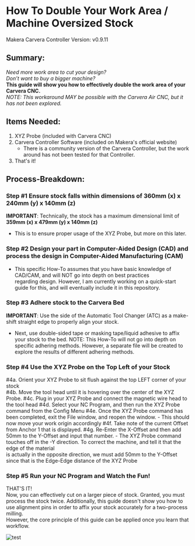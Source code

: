 # How To Double Your Work Area / Machine Oversized Stock
Makera Carvera Controller Version: v0.9.11

## Summary:
*Need more work area to cut your design?*  
*Don’t want to buy a bigger machine?*  
**This guide will show you how to effectively double the work area of your Carvera CNC.**  
*NOTE: This workaround MAY be possible with the Carvera Air CNC, but it has not been explored.*  

## Items Needed:
1. XYZ Probe (included with Carvera CNC)
2. Carvera Controller Software (included on Makera's official website)
    - There is a community version of the Carvera Controller, but the work around has not been tested for that Controller.
3. That's it!  


## Process-Breakdown:
### **Step #1 Ensure stock falls within dimensions of 360mm (x) x 240mm (y) x 140mm (z)**  
  
**IMPORTANT**: Technically, the stock has a maximum dimensional limit of **359mm (x) x 479mm (y) x 140mm (z)**  
- This is to ensure proper usage of the XYZ Probe, but more on this later.  

### **Step #2 Design your part in Computer-Aided Design (CAD) and process the design in Computer-Aided Manufacturing (CAM)**  
  
- This specific How-To assumes that you have basic knowledge of CAD/CAM, and will NOT go into depth on best practices  
regarding design. However, I am currently working on a quick-start guide for this, and will eventually include it in this repository.

### **Step #3 Adhere stock to the Carvera Bed**  
  
**IMPORTANT**: Use the side of the Automatic Tool Changer (ATC) as a make-shift straight edge to properly align your stock.  
- Next, use double-sided tape or masking tape/liquid adhesive to affix your stock to the bed.
        NOTE: This How-To will not go into depth on specific adhering methods. However, a separate file
              will be created to explore the results of different adhering methods.
              
### **Step #4 Use the XYZ Probe on the Top Left of your Stock**  
#4a. Orient your XYZ Probe to sit flush against the top LEFT corner of your stock  
#4b. Move the tool head until it is hovering over the center of the XYZ Probe.
#4c. Plug in your XYZ Probe and connect the magnetic wire head to the tool head
#4d. Select your NC Program, and then run the XYZ Probe command from the Config Menu
#4e. Once the XYZ Probe command has been completed, exit the File window, and reopen the window.
    - This should now move your work origin accordingly
#4f. Take note of the current Offset from Anchor 1 that is displayed.
#4g. Re-Enter the X-Offset and then add 50mm to the Y-Offset and input that number.
    - The XYZ Probe command touches off in the -Y direction. To correct the machine, and tell it that the edge of the material  
        is actually in the opposite direction, we must add 50mm to the Y-Offset since that is the Edge-Edge distance of the XYZ Probe

### **Step #5 Run your NC Program and Watch the Fun!**
THAT'S IT!  
Now, you can effectively cut on a larger piece of stock. Granted, you must process the stock twice. 
Additionally, this guide doesn't show you how to use alignment pins in order to affix your stock accurately for a two-process milling.  
However, the core principle of this guide can be applied once you learn that workflow.

![test]([test](https://github.com/user-attachments/assets/a88cded6-8fb1-4473-a3da-c7aed03a5e3c))

